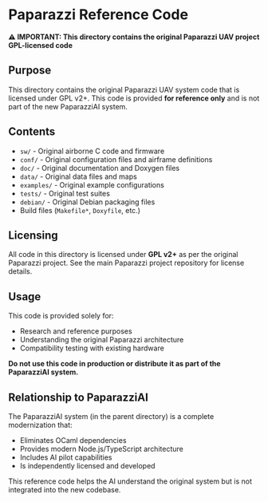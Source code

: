 # Paparazzi Reference Code

**⚠️ IMPORTANT: This directory contains the original Paparazzi UAV project GPL-licensed code**

## Purpose

This directory contains the original Paparazzi UAV system code that is licensed under GPL v2+. This code is provided **for reference only** and is not part of the new PaparazziAI system.

## Contents

- `sw/` - Original airborne C code and firmware
- `conf/` - Original configuration files and airframe definitions
- `doc/` - Original documentation and Doxygen files
- `data/` - Original data files and maps
- `examples/` - Original example configurations
- `tests/` - Original test suites
- `debian/` - Original Debian packaging files
- Build files (`Makefile*`, `Doxyfile`, etc.)

## Licensing

All code in this directory is licensed under **GPL v2+** as per the original Paparazzi project. See the main Paparazzi project repository for license details.

## Usage

This code is provided solely for:
- Research and reference purposes
- Understanding the original Paparazzi architecture
- Compatibility testing with existing hardware

**Do not use this code in production or distribute it as part of the PaparazziAI system.**

## Relationship to PaparazziAI

The PaparazziAI system (in the parent directory) is a complete modernization that:
- Eliminates OCaml dependencies
- Provides modern Node.js/TypeScript architecture
- Includes AI pilot capabilities
- Is independently licensed and developed

This reference code helps the AI understand the original system but is not integrated into the new codebase.